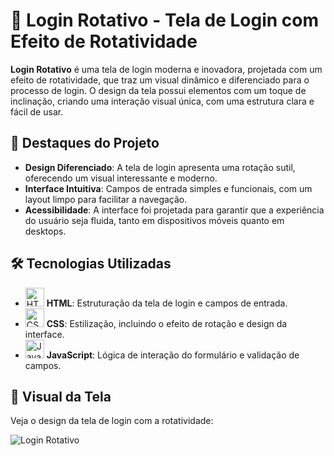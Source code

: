 # 🎨 **Login Rotativo** - Tela de Login com Efeito de Rotatividade

**Login Rotativo** é uma tela de login moderna e inovadora, projetada com um efeito de rotatividade, que traz um visual dinâmico e diferenciado para o processo de login. O design da tela possui elementos com um toque de inclinação, criando uma interação visual única, com uma estrutura clara e fácil de usar.

## 🌟 **Destaques do Projeto**

- **Design Diferenciado**: A tela de login apresenta uma rotação sutil, oferecendo um visual interessante e moderno.
- **Interface Intuitiva**: Campos de entrada simples e funcionais, com um layout limpo para facilitar a navegação.
- **Acessibilidade**: A interface foi projetada para garantir que a experiência do usuário seja fluida, tanto em dispositivos móveis quanto em desktops.

## 🛠️ **Tecnologias Utilizadas**

- <img src="https://upload.wikimedia.org/wikipedia/commons/6/6a/HTML5_logo_and_wordmark.svg" alt="HTML Logo" width="30" height="30"> **HTML**: Estruturação da tela de login e campos de entrada.
- <img src="https://upload.wikimedia.org/wikipedia/commons/3/3e/CSS3_logo.svg" alt="CSS Logo" width="30" height="30"> **CSS**: Estilização, incluindo o efeito de rotação e design da interface.
- <img src="https://upload.wikimedia.org/wikipedia/commons/2/23/JavaScript-logo.png" alt="JavaScript Logo" width="30" height="30"> **JavaScript**: Lógica de interação do formulário e validação de campos.

## 📸 **Visual da Tela**

Veja o design da tela de login com a rotatividade:

![Login Rotativo](https://github.com/LukaRodriguess/LoginRotative/raw/master/imagem.png)
